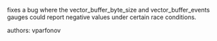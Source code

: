 fixes a bug where the vector_buffer_byte_size and vector_buffer_events gauges could report negative values under certain race conditions.

authors: vparfonov

